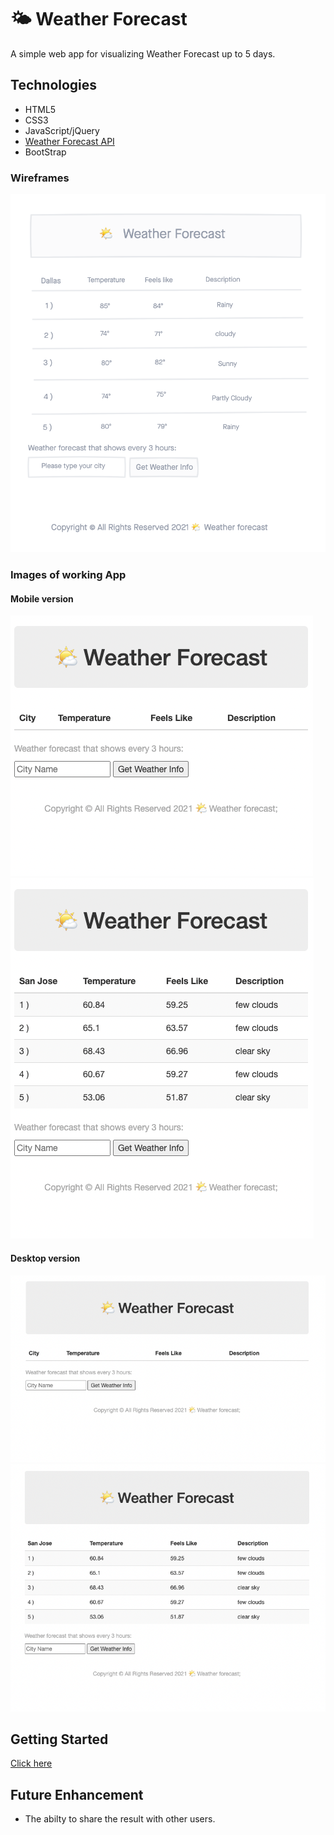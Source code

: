 # 🌤 Weather Forecast

A simple web app for visualizing Weather Forecast up to 5 days.

## Technologies
- HTML5
- CSS3
- JavaScript/jQuery
- [Weather Forecast API](http://openweathermap.org/forecast16)
- BootStrap

### Wireframes
![screenshot](img/weatherApp-wireframe.png)


### Images of working App
#### Mobile version
![firstScreen](img/firstScreen.png) 
![thirdScreen](img/thirdScreen.png)
#### Desktop version
![secondScreen](img/secondScreen.png)
![fourthScreen](img/fourthScreen.png)
##


## Getting Started
[Click here](https://avisa-ga.github.io/first-web-app-project/)

## Future Enhancement
- The abilty to share the result with other users.
